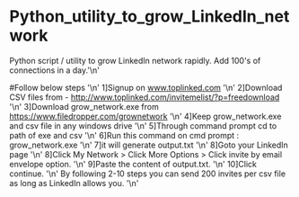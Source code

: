 # Python_utility_to_grow_LinkedIn_network
Python script / utility to grow LinkedIn network rapidly. Add 100's of connections in a day.'\n'


#Follow below steps '\n'
1]Signup on www.toplinked.com '\n'
2]Download CSV files from - http://www.toplinked.com/invitemelist/?p=freedownload '\n'
3]Download grow_network.exe from https://www.filedropper.com/grownetwork '\n'
4]Keep grow_network.exe and csv file in any windows drive '\n'
5]Through command prompt cd to path of exe and csv '\n'
6]Run this command on cmd prompt : grow_network.exe <csv filename> '\n'
7]it will generate output.txt '\n'
8]Goto your LinkedIn page '\n'
8]Click My Network > Click More Options > Click invite by email envelope option. '\n'
9]Paste the content of output.txt. '\n'
10]Click continue. '\n'
By following 2-10 steps you can send 200 invites per csv file as long as LinkedIn allows you. '\n'

